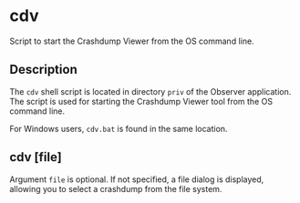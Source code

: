 <!--
%CopyrightBegin%

SPDX-License-Identifier: Apache-2.0

Copyright Ericsson AB 2023-2024. All Rights Reserved.

Licensed under the Apache License, Version 2.0 (the "License");
you may not use this file except in compliance with the License.
You may obtain a copy of the License at

    http://www.apache.org/licenses/LICENSE-2.0

Unless required by applicable law or agreed to in writing, software
distributed under the License is distributed on an "AS IS" BASIS,
WITHOUT WARRANTIES OR CONDITIONS OF ANY KIND, either express or implied.
See the License for the specific language governing permissions and
limitations under the License.

%CopyrightEnd%
-->
# cdv

Script to start the Crashdump Viewer from the OS command line.

## Description

The `cdv` shell script is located in directory `priv` of the Observer
application. The script is used for starting the Crashdump Viewer tool from the
OS command line.

For Windows users, `cdv.bat` is found in the same location.

## cdv \[file]

Argument `file` is optional. If not specified, a file dialog is displayed,
allowing you to select a crashdump from the file system.
